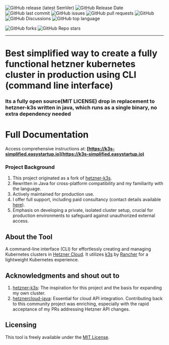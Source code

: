 ![GitHub release (latest SemVer)](https://img.shields.io/github/v/release/easystartup-io/k3s-simplified)
![GitHub Release Date](https://img.shields.io/github/release-date/easystartup-io/k3s-simplified)
![GitHub last commit](https://img.shields.io/github/last-commit/easystartup-io/k3s-simplified)
![GitHub issues](https://img.shields.io/github/issues-raw/easystartup-io/k3s-simplified)
![GitHub pull requests](https://img.shields.io/github/issues-pr-raw/easystartup-io/k3s-simplified)
![GitHub](https://img.shields.io/github/license/easystartup-io/k3s-simplified)
![GitHub Discussions](https://img.shields.io/github/discussions/easystartup-io/k3s-simplified)
![GitHub top language](https://img.shields.io/github/languages/top/easystartup-io/k3s-simplified)

![GitHub forks](https://img.shields.io/github/forks/easystartup-io/k3s-simplified?style=social)
![GitHub Repo stars](https://img.shields.io/github/stars/easystartup-io/k3s-simplified?style=social)

---

# Best simplified way to create a fully functional hetzner kubernetes cluster in production using CLI (command line interface)

### Its a fully open source(MIT LICENSE) drop in replacement to hetzner-k3s written in java, which runs as a single binary, no extra dependency needed

# Full Documentation

Access comprehensive instructions at: **[https://k3s-simplified.easystartup.io](https://k3s-simplified.easystartup.io)**

### Project Background

1. This project originated as a fork of [hetzner-k3s](https://github.com/vitobotta/hetzner-k3s).
2. Rewritten in Java for cross-platform compatibility and my familiarity with the language.
3. Actively maintained for production use.
4. I offer full support, including paid consultancy (contact details available [here](https://k3s-simplified.easystartup.io/contact-me)).
5. Emphasis on developing a private, isolated cluster setup, crucial for production environments to safeguard against unauthorized external access.

## About the Tool

A command-line interface (CLI) for effortlessly creating and managing Kubernetes clusters in [Hetzner Cloud](https://www.hetzner.com/cloud). It utilizes [k3s](https://k3s.io/) by [Rancher](https://rancher.com/) for a lightweight Kubernetes experience.

## Acknowledgments and shout out to

1. [hetzner-k3s](https://github.com/vitobotta/hetzner-k3s): The inspiration for this project and the basis for expanding my own cluster.
2. [hetznercloud-java](https://github.com/tomsiewert/hetznercloud-java): Essential for cloud API integration. Contributing back to this community project was enriching, especially with the rapid acceptance of my PRs addressing Hetzner API changes.

## Licensing

This tool is freely available under the [MIT License](https://github.com/easystartup-io/k3s-simplified/blob/main/LICENSE.txt).